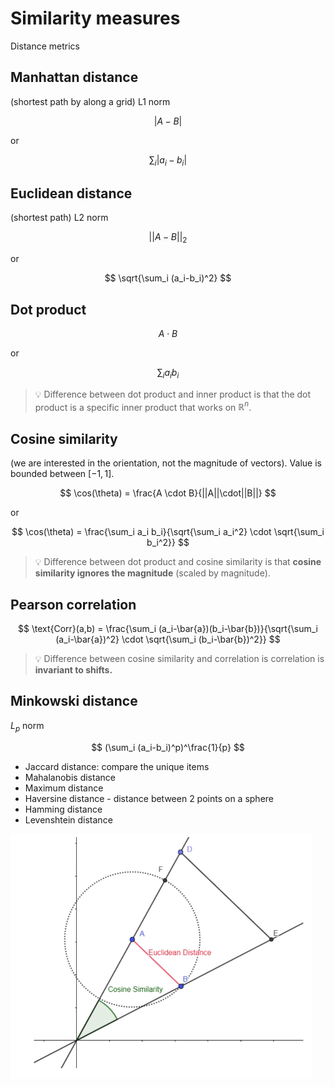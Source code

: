 # Similarity measures

Distance metrics

## Manhattan distance

(shortest path by along a grid) L1 norm

$$
|A-B|
$$

or

$$
\sum_i |a_i-b_i|
$$

## Euclidean distance

(shortest path) L2 norm

$$
||A-B||_2
$$

or

$$
\sqrt{\sum_i (a_i-b_i)^2}
$$

## Dot product

$$
A \cdot B
$$

or

$$
\sum_i a_i b_i
$$

> 💡 Difference between dot product and inner product is that the dot product is a specific inner product that works on $\mathbb{R}^n$.

## Cosine similarity

(we are interested in the orientation, not the magnitude of vectors). Value is bounded between $[-1,1]$.

$$
\cos(\theta) = \frac{A \cdot B}{||A||\cdot||B||}
$$

or

$$
\cos(\theta) = \frac{\sum_i a_i b_i}{\sqrt{\sum_i a_i^2} \cdot \sqrt{\sum_i b_i^2}}
$$

> 💡 Difference between dot product and cosine similarity is that **cosine similarity ignores the magnitude** (scaled by magnitude).

## Pearson correlation

$$
\text{Corr}(a,b) = \frac{\sum_i (a_i-\bar{a})(b_i-\bar{b})}{\sqrt{\sum_i (a_i-\bar{a})^2} \cdot \sqrt{\sum_i (b_i-\bar{b})^2}}
$$

> 💡 Difference between cosine similarity and correlation is correlation is **invariant to shifts.**

## Minkowski distance

$L_p$ norm

$$
(\sum_i (a_i-b_i)^p)^\frac{1}{p}
$$

- Jaccard distance: compare the unique items
- Mahalanobis distance
- Maximum distance
- Haversine distance - distance between 2 points on a sphere
- Hamming distance
- Levenshtein distance

![Euclidean distance](./Euclidean_Distance.png)
